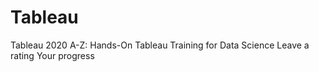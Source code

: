# Tableau
Tableau 2020 A-Z: Hands-On Tableau Training for Data Science Leave a rating Your progress
